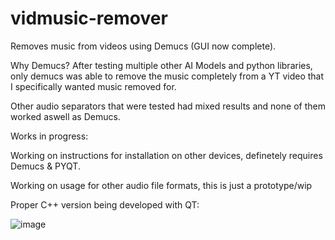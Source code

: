 # vidmusic-remover
Removes music from videos using Demucs (GUI now complete).

Why Demucs? 
After testing multiple other AI Models and python libraries, only demucs was able to remove the music completely from a YT video that I specifically wanted music removed for.

Other audio separators that were tested had mixed results and none of them worked aswell as Demucs.

Works in progress:

Working on instructions for installation on other devices, definetely requires Demucs & PYQT.

Working on usage for other audio file formats, this is just a prototype/wip

Proper C++ version being developed with QT:


![image](https://github.com/user-attachments/assets/a730572c-ccde-40bd-9b90-6b8b42483e5c)


